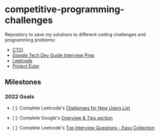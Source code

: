 # competitive-programming-challenges

Repository to save my solutions to different coding challenges and programming problems:

- [CTCI](https://github.com/careercup/CtCI-6th-Edition)
- [Google Tech Dev Guide Interview Prep](https://techdevguide.withgoogle.com/paths/interview/)
- [Leetcode](https://leetcode.com/)
- [Project Euler](https://projecteuler.net/archives)

## Milestones

### 2022 Goals

- [ ]: Complete Leetcode's [Challenges for New Users List](https://leetcode.com/problem-list/challenges-for-new-users/)

- [ ]: Complete Google's [Overview & Tips section](https://techdevguide.withgoogle.com/paths/interview/)

- [ ]: Complete Leetcode's [Top Interview Questions - Easy Collection](https://leetcode.com/explore/interview/card/top-interview-questions-easy/)
